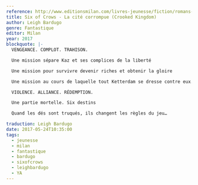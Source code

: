 ```yaml
---
reference: http://www.editionsmilan.com/livres-jeunesse/fiction/romans-ados/la-cite-corrompue
title: Six of Crows - La cité corrompue (Crooked Kingdom)
author: Leigh Bardugo
genre: Fantastique
editor: Milan
year: 2017
blockquote: |-
  VENGEANCE. COMPLOT. TRAHISON.

  Une mission sépare Kaz et ses complices de la liberté

  Une mission pour survivre devenir riches et obtenir la gloire

  Une mission au cours de laquelle tout Ketterdam se dresse contre eux.

  VIOLENCE. ALLIANCE. RÉDEMPTION.

  Une partie mortelle. Six destins

  Quand les dés sont truqués, ils changent les règles du jeu…

traduction: Leigh Bardugo
date: 2017-05-24T10:35:00
tags:
  - jeunesse
  - milan
  - fantastique
  - bardugo
  - sixofcrows
  - leighbardugo
  - YA
---
```

